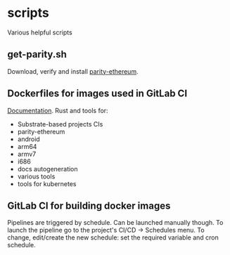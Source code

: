 # scripts

Various helpful scripts 


## get-parity.sh

Download, verify and install 
[parity-ethereum](https://github.com/paritytech/parity-ethereum/).


## Dockerfiles for images used in GitLab CI
[Documentation](dockerfiles/README.md).
Rust and tools for:
 - Substrate-based projects CIs
 - parity-ethereum
 - android
 - arm64
 - armv7
 - i686
 - docs autogeneration
 - various tools
 - tools for kubernetes


## GitLab CI for building docker images

Pipelines are triggered by schedule. Can be launched manually though.
To launch the pipeline go to the project's CI/CD -> Schedules menu.
To change, edit/create the new schedule: 
    set the required variable and cron schedule.
